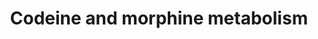 ---
annotations:
- id: PW:0000754
  parent: drug pathway
  type: Pathway Ontology
  value: drug pathway
- id: PW:0000107
  parent: classic metabolic pathway
  type: Pathway Ontology
  value: xenobiotics biodegradation pathway
- id: PW:0001244
  parent: drug pathway
  type: Pathway Ontology
  value: codeine and morphine drug pathway
authors:
- Mkutmon
- MaintBot
- Eweitz
description: 'The principal pathways for metabolism of codeine occur in the liver,
  although some metabolism occurs in the intestine and brain. Approximately 50-70%
  of codeine is converted to codeine-6-glucuronide by UGT2B7. Codeine-6-glucuronide
  has a similar affinity to codeine for the mu opioid receptor, coded for by the OPRM1
  gene. Approximately 10-15% of codeine is N-demethylated to norcodeine by CYP3A4.
  Norcodeine also has a similar affinity to codeine for the mu opioid receptor. Between
  0-15% of codeine is O-demethylated to morphine, the most active metabolite, which
  has 200 fold greater affinity for the mu opioid receptor compared to codeine. This
  metabolic reaction is performed by CYP2D6.  Approximately 60% of morphine is glucuronidated
  to morphine-3-glucuronide (M3G) while 5-10% is glucuronidated to morphine-6-glucuronide
  (M6G). These reactions are principally catalyzed by UGT2B7 in the liver. UGT1A1
  may have a minor role in the formation of M3G , and UGT1A1 and UGT1A8 are capable
  of catalyzing the formation of M6G in vitro and so contribute to this pathway, although
  UGT1A8 is minimally expressed in liver and so is not depicted here. M6G has a higher
  affinity for OPRM1 than morphine and M3G and so the ratio of morphine to M6G is
  considered an important indicator of analgesic effect.  Transporters are also depicted
  in this pathway, as they influence clearance of codeine, morphine and their metabolites.
  Some of the evidence for the involvement of these transporters was derived from
  experiments done in mice and may or may not be translatable to human pharmacokinetics.
  The transporters present at the blood-brain barrier, not depicted in this pathway,
  as well as metabolic enzymes and transporters in the brain and GI tract, likely
  also play an important role in the pharmacokinetics of codeine and morphine.  Sources:
  [http://www.pharmgkb.org/do/serve?objId=PA146123006&objCls=Pathway PharmGKB:Codeine
  and Morphine metabolism], [http://en.wikipedia.org/wiki/Codeine Codeine at Wikipedia],
  [http://en.wikipedia.org/wiki/Morphine Morphine at Wikipedia].'
last-edited: 2021-05-21
organisms:
- Bos taurus
redirect_from:
- /index.php/Pathway:WP3270
- /instance/WP3270
revision: null
schema-jsonld:
- '@context': https://schema.org/
  '@id': https://wikipathways.github.io/pathways/WP3270.html
  '@type': Dataset
  creator:
    '@type': Organization
    name: WikiPathways
  description: 'The principal pathways for metabolism of codeine occur in the liver,
    although some metabolism occurs in the intestine and brain. Approximately 50-70%
    of codeine is converted to codeine-6-glucuronide by UGT2B7. Codeine-6-glucuronide
    has a similar affinity to codeine for the mu opioid receptor, coded for by the
    OPRM1 gene. Approximately 10-15% of codeine is N-demethylated to norcodeine by
    CYP3A4. Norcodeine also has a similar affinity to codeine for the mu opioid receptor.
    Between 0-15% of codeine is O-demethylated to morphine, the most active metabolite,
    which has 200 fold greater affinity for the mu opioid receptor compared to codeine.
    This metabolic reaction is performed by CYP2D6.  Approximately 60% of morphine
    is glucuronidated to morphine-3-glucuronide (M3G) while 5-10% is glucuronidated
    to morphine-6-glucuronide (M6G). These reactions are principally catalyzed by
    UGT2B7 in the liver. UGT1A1 may have a minor role in the formation of M3G , and
    UGT1A1 and UGT1A8 are capable of catalyzing the formation of M6G in vitro and
    so contribute to this pathway, although UGT1A8 is minimally expressed in liver
    and so is not depicted here. M6G has a higher affinity for OPRM1 than morphine
    and M3G and so the ratio of morphine to M6G is considered an important indicator
    of analgesic effect.  Transporters are also depicted in this pathway, as they
    influence clearance of codeine, morphine and their metabolites. Some of the evidence
    for the involvement of these transporters was derived from experiments done in
    mice and may or may not be translatable to human pharmacokinetics. The transporters
    present at the blood-brain barrier, not depicted in this pathway, as well as metabolic
    enzymes and transporters in the brain and GI tract, likely also play an important
    role in the pharmacokinetics of codeine and morphine.  Sources: [http://www.pharmgkb.org/do/serve?objId=PA146123006&objCls=Pathway
    PharmGKB:Codeine and Morphine metabolism], [http://en.wikipedia.org/wiki/Codeine
    Codeine at Wikipedia], [http://en.wikipedia.org/wiki/Morphine Morphine at Wikipedia].'
  keywords:
  - ABCB1
  - ABCC2
  - ABCC3
  - CYP3A4
  - Codeine
  - Codeine-6-glucuronide
  - MGC127055
  - Morphine
  - Morphine-3-glucuronide
  - Morphine-6-glucuronide
  - Norcodeine
  - Normorphine
  - SLCO1B1
  - UGT1A1
  - UGT2B7
  license: CC0
  name: Codeine and morphine metabolism
seo: CreativeWork
title: Codeine and morphine metabolism
wpid: WP3270
---